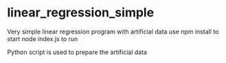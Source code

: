 # linear_regression_simple
Very simple linear regression program with artificial data
use npm install to start
node index.js to run

Python script is used to prepare the artificial data
